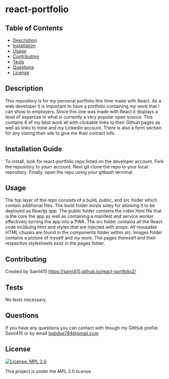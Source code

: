 # react-portfolio

## Table of Contents

- [Description](#description)
- [Installation](#installation)
- [Usage](#usage)
- [Contributing](#contributing)
- [Tests](#tests)
- [Questions](#questions)
- [License](#license)

## Description

This repository is for my personal portfolio this time made with React. As a web developer it is important to have a portfolio containing my work that I can show to employers. Since this one was made with React it displays a level of expertise in what is currently a very popular open source. This contains 6 of my best work all with clickable links to their Github pages as well as links to mine and my Linkedin account. There is also a form section for any visting their site to give me their contact info.

## Installation Guide

To install, look for react-portfolio repo listed on the developer account. Fork the repository to yourr account. Next git clone the repo to your local repository. Finally, open the repo using your gitbash terminal.

## Usage

The top layer of the repo consists of a build, public, and src folder which contain additional files. The build folder exists soley for allowing it to be deployed as Reactjs app. The public folder contains the index.html file that is the core the app as well as containing a manifest and service worker effectively turning the app into a PWA. The src folder contains all the React code inclduing html and styles that are injected with props. All resusable HTML chunks are found in the components folder within src. Images folder contains a picture of myself and my work. The pages themself and their respective stylesheets exist in the pages folder.

## Contributing

Created by Saml415
https://saml415.github.io/react-portfolio2/
## Tests

No tests necessary.

## Questions

If you have any questions you can contact with though my GitHub profile Saml415 or by email bobdoe784@gmail.com

## License

[![License: MPL 2.0](https://img.shields.io/badge/License-MPL%202.0-brightgreen.svg)](https://opensource.org/licenses/MPL-2.0)

This project is under the MPL 2.0 license.

